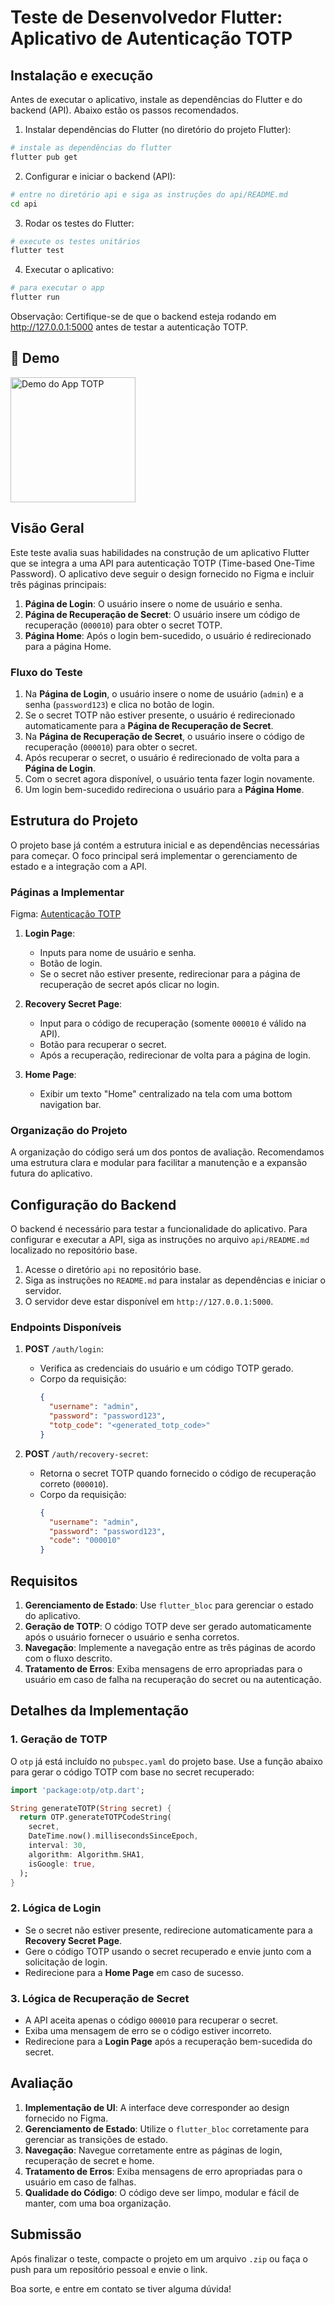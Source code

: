 # Teste de Desenvolvedor Flutter: Aplicativo de Autenticação TOTP

## Instalação e execução

Antes de executar o aplicativo, instale as dependências do Flutter e do backend (API). Abaixo estão os passos recomendados.

1. Instalar dependências do Flutter (no diretório do projeto Flutter):

```bash
# instale as dependências do flutter
flutter pub get
```

2. Configurar e iniciar o backend (API):

```bash
# entre no diretório api e siga as instruções do api/README.md
cd api

```

3. Rodar os testes do Flutter:

```bash
# execute os testes unitários
flutter test
```

4. Executar o aplicativo:

```bash
# para executar o app
flutter run
```

Observação: Certifique-se de que o backend esteja rodando em http://127.0.0.1:5000 antes de testar a autenticação TOTP.

## 🎥 Demo

<img src="demo/demo.gif" alt="Demo do App TOTP" width="200" />

## Visão Geral

Este teste avalia suas habilidades na construção de um aplicativo Flutter que se integra a uma API para autenticação TOTP
(Time-based One-Time Password). O aplicativo deve seguir o design fornecido no Figma e incluir três páginas principais:

1. **Página de Login**: O usuário insere o nome de usuário e senha.
2. **Página de Recuperação de Secret**: O usuário insere um código de recuperação (`000010`) para obter o secret TOTP.
3. **Página Home**: Após o login bem-sucedido, o usuário é redirecionado para a página Home.

### Fluxo do Teste

1. Na **Página de Login**, o usuário insere o nome de usuário (`admin`) e a senha (`password123`) e clica no botão de login.
2. Se o secret TOTP não estiver presente, o usuário é redirecionado automaticamente para a **Página de Recuperação de Secret**.
3. Na **Página de Recuperação de Secret**, o usuário insere o código de recuperação (`000010`) para obter o secret.
4. Após recuperar o secret, o usuário é redirecionado de volta para a **Página de Login**.
5. Com o secret agora disponível, o usuário tenta fazer login novamente.
6. Um login bem-sucedido redireciona o usuário para a **Página Home**.

## Estrutura do Projeto

O projeto base já contém a estrutura inicial e as dependências necessárias para começar. O foco principal será implementar
o gerenciamento de estado e a integração com a API.

### Páginas a Implementar

Figma: [Autenticação TOTP](https://www.figma.com/design/GcvlFrYngcezQUY78XGEmG/Flutter-Test?node-id=0-1&t=KC4t2EvVMdYyYzUW-1)

1. **Login Page**:
   - Inputs para nome de usuário e senha.
   - Botão de login.
   - Se o secret não estiver presente, redirecionar para a página de recuperação de secret após clicar no login.

2. **Recovery Secret Page**:
   - Input para o código de recuperação (somente `000010` é válido na API).
   - Botão para recuperar o secret.
   - Após a recuperação, redirecionar de volta para a página de login.

3. **Home Page**:
   - Exibir um texto "Home" centralizado na tela com uma bottom navigation bar.

### Organização do Projeto

A organização do código será um dos pontos de avaliação. Recomendamos uma estrutura clara e modular para facilitar
a manutenção e a expansão futura do aplicativo.

## Configuração do Backend

O backend é necessário para testar a funcionalidade do aplicativo. Para configurar e executar a API, siga as instruções no
arquivo `api/README.md` localizado no repositório base.

1. Acesse o diretório `api` no repositório base.
2. Siga as instruções no `README.md` para instalar as dependências e iniciar o servidor.
3. O servidor deve estar disponível em `http://127.0.0.1:5000`.

### Endpoints Disponíveis

1. **POST** `/auth/login`:
   - Verifica as credenciais do usuário e um código TOTP gerado.
   - Corpo da requisição:
     ```json
     {
       "username": "admin",
       "password": "password123",
       "totp_code": "<generated_totp_code>"
     }
     ```

2. **POST** `/auth/recovery-secret`:
   - Retorna o secret TOTP quando fornecido o código de recuperação correto (`000010`).
   - Corpo da requisição:
     ```json
     {
       "username": "admin",
       "password": "password123",
       "code": "000010"
     }
     ```

## Requisitos

1. **Gerenciamento de Estado**: Use `flutter_bloc` para gerenciar o estado do aplicativo.
2. **Geração de TOTP**: O código TOTP deve ser gerado automaticamente após o usuário fornecer o usuário e senha corretos.
3. **Navegação**: Implemente a navegação entre as três páginas de acordo com o fluxo descrito.
4. **Tratamento de Erros**: Exiba mensagens de erro apropriadas para o usuário em caso de falha na recuperação do secret
   ou na autenticação.

## Detalhes da Implementação

### 1. Geração de TOTP

O `otp` já está incluído no `pubspec.yaml` do projeto base. Use a função abaixo para gerar o código TOTP com base no secret
recuperado:

```dart
import 'package:otp/otp.dart';

String generateTOTP(String secret) {
  return OTP.generateTOTPCodeString(
    secret,
    DateTime.now().millisecondsSinceEpoch,
    interval: 30,
    algorithm: Algorithm.SHA1,
    isGoogle: true,
  );
}
```

### 2. Lógica de Login

- Se o secret não estiver presente, redirecione automaticamente para a **Recovery Secret Page**.
- Gere o código TOTP usando o secret recuperado e envie junto com a solicitação de login.
- Redirecione para a **Home Page** em caso de sucesso.

### 3. Lógica de Recuperação de Secret

- A API aceita apenas o código `000010` para recuperar o secret.
- Exiba uma mensagem de erro se o código estiver incorreto.
- Redirecione para a **Login Page** após a recuperação bem-sucedida do secret.

## Avaliação

1. **Implementação de UI**: A interface deve corresponder ao design fornecido no Figma.
2. **Gerenciamento de Estado**: Utilize o `flutter_bloc` corretamente para gerenciar as transições de estado.
3. **Navegação**: Navegue corretamente entre as páginas de login, recuperação de secret e home.
4. **Tratamento de Erros**: Exiba mensagens de erro apropriadas para o usuário em caso de falhas.
5. **Qualidade do Código**: O código deve ser limpo, modular e fácil de manter, com uma boa organização.

## Submissão

Após finalizar o teste, compacte o projeto em um arquivo `.zip` ou faça o push para um repositório pessoal e envie o link.

Boa sorte, e entre em contato se tiver alguma dúvida!
